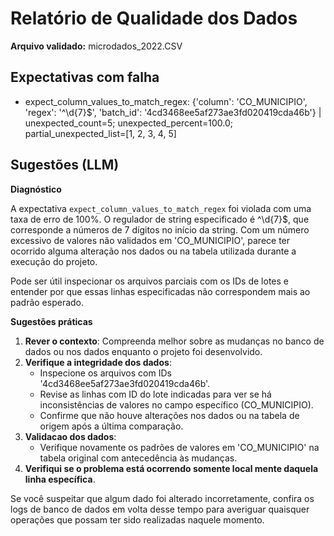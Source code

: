 # Relatório de Qualidade dos Dados

**Arquivo validado:** microdados_2022.CSV

## Expectativas com falha
- expect_column_values_to_match_regex: {'column': 'CO_MUNICIPIO', 'regex': '^\\d{7}$', 'batch_id': '4cd3468ee5af273ae3fd020419cda46b'} | unexpected_count=5; unexpected_percent=100.0; partial_unexpected_list=[1, 2, 3, 4, 5]

## Sugestões (LLM)
**Diagnóstico**

A expectativa `expect_column_values_to_match_regex` foi violada com uma taxa de erro de 100%. O regulador de string especificado é ^\d{7}$, que corresponde a números de 7 dígitos no início da string. Com um número excessivo de valores não validados em 'CO_MUNICIPIO', parece ter ocorrido alguma alteração nos dados ou na tabela utilizada durante a execução do projeto.

Pode ser útil inspecionar os arquivos parciais com os IDs de lotes e entender por que essas linhas especificadas não correspondem mais ao padrão esperado.

**Sugestões práticas**

1. **Rever o contexto**: Compreenda melhor sobre as mudanças no banco de dados ou nos dados enquanto o projeto foi desenvolvido.
2. **Verifique a integridade dos dados**:
   - Inspecione os arquivos com IDs '4cd3468ee5af273ae3fd020419cda46b'.
   - Revise as linhas com ID do lote indicadas para ver se há inconsistências de valores no campo específico (CO_MUNICIPIO).
   - Confirme que não houve alterações nos dados ou na tabela de origem após a última comparação.
3. **Validacao dos dados**:
   - Verifique novamente os padrões de valores em 'CO_MUNICIPIO' na tabela original com antecedência às mudanças.
4. **Verifiqui se o problema está ocorrendo somente local mente daquela linha específica**.

Se você suspeitar que algum dado foi alterado incorretamente, confira os logs de banco de dados em volta desse tempo para averiguar quaisquer operações que possam ter sido realizadas naquele momento.
